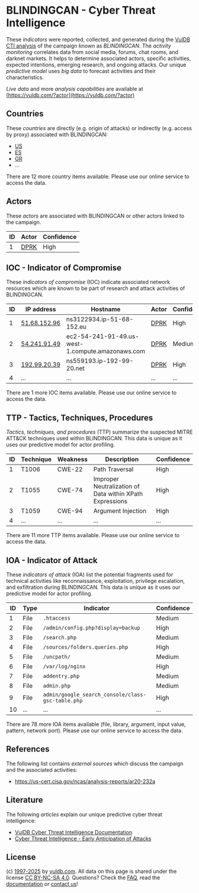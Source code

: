 # BLINDINGCAN - Cyber Threat Intelligence

These _indicators_ were reported, collected, and generated during the [VulDB CTI analysis](https://vuldb.com/?kb.cti) of the campaign known as _BLINDINGCAN_. The _activity monitoring_ correlates data from social media, forums, chat rooms, and darknet markets. It helps to determine associated actors, specific activities, expected intentions, emerging research, and ongoing attacks. Our unique _predictive model_ uses _big data_ to forecast activities and their characteristics.

_Live data_ and more _analysis capabilities_ are available at [https://vuldb.com/?actor](https://vuldb.com/?actor)

## Countries

These _countries_ are directly (e.g. origin of attacks) or indirectly (e.g. access by proxy) associated with BLINDINGCAN:

* [US](https://vuldb.com/?country.us)
* [ES](https://vuldb.com/?country.es)
* [GR](https://vuldb.com/?country.gr)
* ...

There are 12 more country items available. Please use our online service to access the data.

## Actors

These _actors_ are associated with BLINDINGCAN or other actors linked to the campaign.

ID | Actor | Confidence
-- | ----- | ----------
1 | [DPRK](https://vuldb.com/?actor.dprk) | High

## IOC - Indicator of Compromise

These _indicators of compromise_ (IOC) indicate associated network resources which are known to be part of research and attack activities of BLINDINGCAN.

ID | IP address | Hostname | Actor | Confidence
-- | ---------- | -------- | ----- | ----------
1 | [51.68.152.96](https://vuldb.com/?ip.51.68.152.96) | ns3122934.ip-51-68-152.eu | [DPRK](https://vuldb.com/?actor.dprk) | High
2 | [54.241.91.49](https://vuldb.com/?ip.54.241.91.49) | ec2-54-241-91-49.us-west-1.compute.amazonaws.com | [DPRK](https://vuldb.com/?actor.dprk) | Medium
3 | [192.99.20.39](https://vuldb.com/?ip.192.99.20.39) | ns559193.ip-192-99-20.net | [DPRK](https://vuldb.com/?actor.dprk) | High
4 | ... | ... | ... | ...

There are 1 more IOC items available. Please use our online service to access the data.

## TTP - Tactics, Techniques, Procedures

_Tactics, techniques, and procedures_ (TTP) summarize the suspected MITRE ATT&CK techniques used within BLINDINGCAN. This data is unique as it uses our predictive model for actor profiling.

ID | Technique | Weakness | Description | Confidence
-- | --------- | -------- | ----------- | ----------
1 | T1006 | CWE-22 | Path Traversal | High
2 | T1055 | CWE-74 | Improper Neutralization of Data within XPath Expressions | High
3 | T1059 | CWE-94 | Argument Injection | High
4 | ... | ... | ... | ...

There are 11 more TTP items available. Please use our online service to access the data.

## IOA - Indicator of Attack

These _indicators of attack_ (IOA) list the potential fragments used for technical activities like reconnaissance, exploitation, privilege escalation, and exfiltration during BLINDINGCAN. This data is unique as it uses our predictive model for actor profiling.

ID | Type | Indicator | Confidence
-- | ---- | --------- | ----------
1 | File | `.htaccess` | Medium
2 | File | `/admin/config.php?display=backup` | High
3 | File | `/search.php` | Medium
4 | File | `/sources/folders.queries.php` | High
5 | File | `/uncpath/` | Medium
6 | File | `/var/log/nginx` | High
7 | File | `addentry.php` | Medium
8 | File | `admin.php` | Medium
9 | File | `admin/google_search_console/class-gsc-table.php` | High
10 | ... | ... | ...

There are 78 more IOA items available (file, library, argument, input value, pattern, network port). Please use our online service to access the data.

## References

The following list contains _external sources_ which discuss the campaign and the associated activities:

* https://us-cert.cisa.gov/ncas/analysis-reports/ar20-232a

## Literature

The following _articles_ explain our unique predictive cyber threat intelligence:

* [VulDB Cyber Threat Intelligence Documentation](https://vuldb.com/?kb.cti)
* [Cyber Threat Intelligence - Early Anticipation of Attacks](https://www.scip.ch/en/?labs.20201022)

## License

(c) [1997-2025](https://vuldb.com/?kb.changelog) by [vuldb.com](https://vuldb.com/?kb.about). All data on this page is shared under the license [CC BY-NC-SA 4.0](https://creativecommons.org/licenses/by-nc-sa/4.0/). Questions? Check the [FAQ](https://vuldb.com/?kb.faq), read the [documentation](https://vuldb.com/?kb) or [contact us](https://vuldb.com/?contact)!
